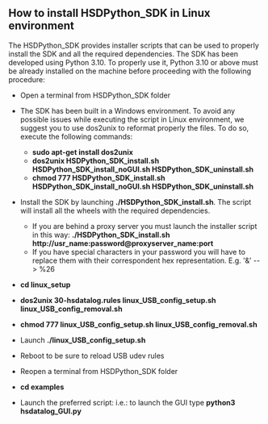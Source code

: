 ## __How to install HSDPython_SDK in Linux environment__

The HSDPython_SDK provides installer scripts that can be used to properly install the SDK and all the required dependencies.
The SDK has been developed using Python 3.10.
To properly use it, Python 3.10 or above must be already installed on the machine before proceeding with the following procedure: 

- Open a terminal from HSDPython_SDK folder

- The SDK has been built in a Windows environment. To avoid any possible issues while executing the script in Linux environment, we suggest you to use dos2unix to reformat properly the files. To do so, execute the following commands:

	- **sudo apt-get install dos2unix**
	- **dos2unix HSDPython_SDK_install.sh HSDPython_SDK_install_noGUI.sh HSDPython_SDK_uninstall.sh**
	- **chmod 777 HSDPython_SDK_install.sh HSDPython_SDK_install_noGUI.sh HSDPython_SDK_uninstall.sh**
	
- Install the SDK by launching **./HSDPython_SDK_install.sh**. The script will install all the wheels with the required dependencies.

	- If you are behind a proxy server you must launch the installer script in this way: **./HSDPython_SDK_install.sh http://usr_name:password@proxyserver_name:port**
	- If you have special characters in your password you will have to replace them with their correspondent hex representation. E.g. '&' --> %26

- **cd linux_setup**
	
- **dos2unix 30-hsdatalog.rules linux_USB_config_setup.sh linux_USB_config_removal.sh**

- **chmod 777 linux_USB_config_setup.sh linux_USB_config_removal.sh**

- Launch **./linux_USB_config_setup.sh**

- Reboot to be sure to reload USB udev rules

- Reopen a terminal from HSDPython_SDK folder

- **cd examples**

- Launch the preferred script: i.e.: to launch the GUI type **python3 hsdatalog_GUI.py**


